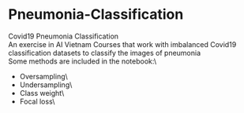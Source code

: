 # Pneumonia-Classification
Covid19 Pneumonia Classification \
An exercise in AI Vietnam Courses that work with imbalanced Covid19 classification datasets to classify the images of pneumonia \
Some methods are included in the notebook:\
- Oversampling\
- Undersampling\
- Class weight\
- Focal loss\
